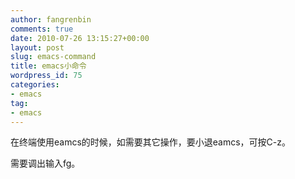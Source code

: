 ```yaml
---
author: fangrenbin
comments: true
date: 2010-07-26 13:15:27+00:00
layout: post
slug: emacs-command
title: emacs小命令
wordpress_id: 75
categories:
- emacs
tag:
- emacs
---
```


在终端使用eamcs的时候，如需要其它操作，要小退eamcs，可按C-z。

需要调出输入fg。
